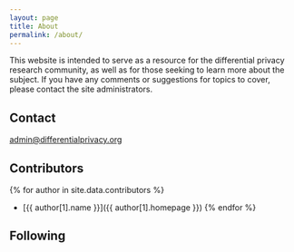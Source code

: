 ```yaml
---
layout: page
title: About
permalink: /about/
---
```


This website is intended to serve as a resource for the differential privacy research community, as well as for those seeking to learn more about the subject. If you have any comments or suggestions for topics to cover, please contact the site administrators.

## Contact

[admin@differentialprivacy.org](mailto:admin@differentialprivacy.org)


## Contributors
{% for author in site.data.contributors %}
* [{{ author[1].name }}]({{ author[1].homepage }})
{% endfor %}

## Following

<a href="https://groups.google.com/d/forum/differential-privacy-org/join"><i class="svg-icon email"></i></a>&nbsp;&nbsp;
<a href="https://www.twitter.com/DiffPriv"><i class="svg-icon twitter"></i></a>&nbsp;&nbsp;
<a href="{{ site.baseurl }}/feed.xml"><i class="svg-icon rss"></i></a>&nbsp;&nbsp;
<a href="https://github.com/differentialprivacy/differentialprivacy"><i class="svg-icon github"></i></a> 
